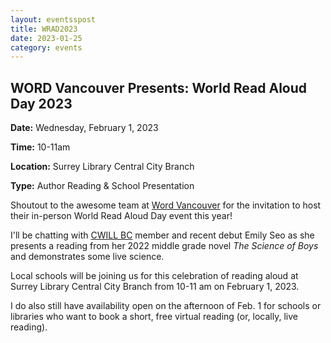 ```yaml
---
layout: eventsspost
title: WRAD2023
date: 2023-01-25
category: events
---
```


## WORD Vancouver Presents: World Read Aloud Day 2023

**Date:** Wednesday, February 1, 2023

**Time:** 10-11am

**Location:** Surrey Library Central City Branch

**Type:** Author Reading & School Presentation

Shoutout to the awesome team at [Word Vancouver](https://wordvancouver.ca/) for the invitation to host their in-person World Read Aloud Day event this year!

I'll be chatting with [CWILL BC](https://www.cwillbc.org/) member and recent debut Emily Seo as she presents a reading from her 2022 middle grade novel *The Science of Boys* and demonstrates some live science.

Local schools will be joining us for this celebration of reading aloud at Surrey Library Central City Branch from 10-11 am on February 1, 2023.

I do also still have availability open on the afternoon of Feb. 1 for schools or libraries who want to book a short, free virtual reading (or, locally, live reading).
